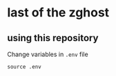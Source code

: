# last of the zghost

## using this repository

Change variables in `.env` file

```
source .env
```
